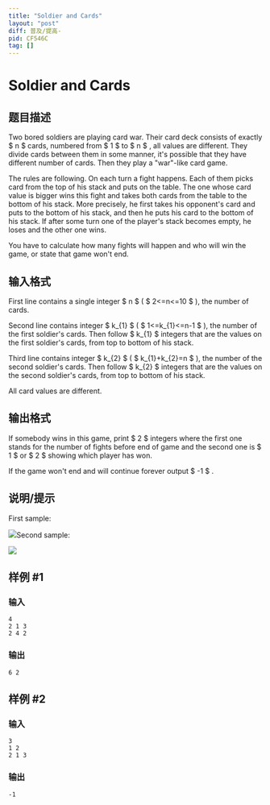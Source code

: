 ```yaml
---
title: "Soldier and Cards"
layout: "post"
diff: 普及/提高-
pid: CF546C
tag: []
---
```


# Soldier and Cards

## 题目描述

Two bored soldiers are playing card war. Their card deck consists of exactly $ n $ cards, numbered from $ 1 $ to $ n $ , all values are different. They divide cards between them in some manner, it's possible that they have different number of cards. Then they play a "war"-like card game.

The rules are following. On each turn a fight happens. Each of them picks card from the top of his stack and puts on the table. The one whose card value is bigger wins this fight and takes both cards from the table to the bottom of his stack. More precisely, he first takes his opponent's card and puts to the bottom of his stack, and then he puts his card to the bottom of his stack. If after some turn one of the player's stack becomes empty, he loses and the other one wins.

You have to calculate how many fights will happen and who will win the game, or state that game won't end.

## 输入格式

First line contains a single integer $ n $ ( $ 2<=n<=10 $ ), the number of cards.

Second line contains integer $ k_{1} $ ( $ 1<=k_{1}<=n-1 $ ), the number of the first soldier's cards. Then follow $ k_{1} $ integers that are the values on the first soldier's cards, from top to bottom of his stack.

Third line contains integer $ k_{2} $ ( $ k_{1}+k_{2}=n $ ), the number of the second soldier's cards. Then follow $ k_{2} $ integers that are the values on the second soldier's cards, from top to bottom of his stack.

All card values are different.

## 输出格式

If somebody wins in this game, print $ 2 $ integers where the first one stands for the number of fights before end of game and the second one is $ 1 $ or $ 2 $ showing which player has won.

If the game won't end and will continue forever output $ -1 $ .

## 说明/提示

First sample:

 ![](https://cdn.luogu.com.cn/upload/vjudge_pic/CF546C/13fabc002be9b868c475a6223b80932fbf64aac8.png)Second sample:

 ![](https://cdn.luogu.com.cn/upload/vjudge_pic/CF546C/baf8f9cbd8baa7b7a7d1f276ff7ae6d3445560b3.png)

## 样例 #1

### 输入

```
4
2 1 3
2 4 2

```

### 输出

```
6 2
```

## 样例 #2

### 输入

```
3
1 2
2 1 3

```

### 输出

```
-1
```

